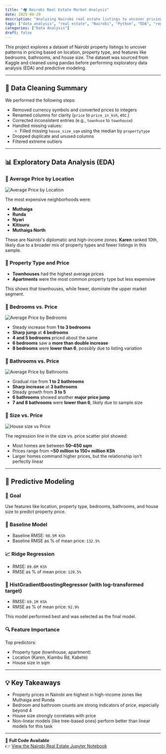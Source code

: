```yaml
---
title: "🏘️ Nairobi Real Estate Market Analysis"
date: 2025-06-29
description: "Analyzing Nairobi real estate listings to uncover pricing trends and build a predictive model"
tags: ["data analysis", "real estate", "Nairobi", "Python", "EDA", "regression"]
categories: ["Data Analysis"]
draft: false
---
```



This project explores a dataset of Nairobi property listings to uncover patterns in pricing based on location, property type, and features like bedrooms, bathrooms, and house size. The dataset was sourced from Kaggle and cleaned using pandas before performing exploratory data analysis (EDA) and predictive modeling.

---

## 🧹 Data Cleaning Summary

We performed the following steps:

- Removed currency symbols and converted prices to integers
- Renamed columns for clarity (`price` to `price_in_ksh`, etc.)
- Corrected inconsistent entries (e.g., `townhuse` to `townhouse`)
- Handled missing values:
  - Filled missing `house_size_sqm` using the median by `propertytype`
- Dropped duplicate and unused columns
- Filtered extreme outliers

---

## 📊 Exploratory Data Analysis (EDA)

### 🔹 Average Price by Location

![Average Price by Location](/images/price_by_location.png)

The most expensive neighborhoods were:

- **Muthaiga**
- **Runda**
- **Nyari**
- **Kitisuru**
- **Muthaiga North**

These are Nairobi's diplomatic and high-income zones. **Karen** ranked 10th, likely due to a broader mix of property types and fewer listings in this sample.

### 🔹 Property Type and Price

- **Townhouses** had the highest average prices
- **Apartments** were the most common property type but less expensive

This shows that townhouses, while fewer, dominate the upper market segment.

### 🔹 Bedrooms vs. Price

![Average Price by Bedrooms](/images/Price_by_bedrooms.png)

- Steady increase from **1 to 3 bedrooms**
- **Sharp jump** at **4 bedrooms**
- **4 and 5 bedrooms** priced about the same
- **6 bedrooms** saw a **more than double increase**
- **8 bedrooms** were **lower than 6**, possibly due to listing variation

### 🔹 Bathrooms vs. Price

![Average Price by Bathrooms](/images/price_by_bathrooms.png)

- Gradual rise from **1 to 2 bathrooms**
- **Sharp increase** at **3 bathrooms**
- Steady growth from **3 to 5**
- **6 bathrooms** showed another **major price jump**
- **7 and 8 bathrooms** were **lower than 6**, likely due to sample size

### 🔹 Size vs. Price

![House size vs Price](/images/size-by-price.png)

The regression line in the size vs. price scatter plot showed:

- Most homes are between **50–450 sqm**
- Prices range from **~50 million to 150+ million KSh**
- Larger homes command higher prices, but the relationship isn't perfectly linear

---

## 🧠 Predictive Modeling

### 🎯 Goal

Use features like location, property type, bedrooms, bathrooms, and house size to predict property price.

### 📌 Baseline Model

- Baseline RMSE: `98.5M KSh`
- Baseline RMSE as % of mean price: `132.5%`

### 📈 Ridge Regression

- RMSE: `89.6M KSh`
- RMSE as % of mean price: `120.5%`

### 🌲 HistGradientBoostingRegressor (with log-transformed target)

- RMSE: `69.1M KSh`
- RMSE as % of mean price: `92.9%`

This model performed best and was selected as the final model.

### 🔍 Feature Importance

Top predictors:

- Property type (townhouse, apartment)
- Location (Karen, Kiambu Rd, Kabete)
- House size in sqm

---

## 💡 Key Takeaways

- Property prices in Nairobi are highest in high-income zones like Muthaiga and Runda
- Bedroom and bathroom counts are strong indicators of price, especially beyond 4
- House size strongly correlates with price
- Non-linear models (like tree-based ones) perform better than linear models for this task

---

📓 **Full Code Available**  
👉 [View the Nairobi Real Estate Jupyter Notebook](https://www.brianmwaura.com/notebooks/Project1.ipynb)
